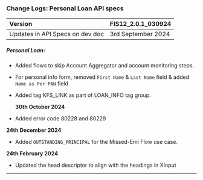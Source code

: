 ### Change Logs:  Personal Loan API specs

| Version                         | FIS12_2.0.1_030924 |
| :------------------------------ | :----------------- |
| Updates in API Specs on dev doc | 3rd September 2024      |

##### Personal Loan:

- Added flows to skip Account Aggregator and account monitoring steps.
- For personal info form, removed `First Name` & `Last Name` field & added `Name as Per PAN` field
- Added tag KFS_LINK as part of LOAN_INFO tag group.

   ****30th October 2024****
 - Added error code 80228 and 80229

****24th December 2024****
 - Added `OUTSTANDING_PRINCIPAL` for the Missed-Emi Flow use case.

****24th February 2024****
  - Updated the head descriptor to align with the headings in XInput

---

#####